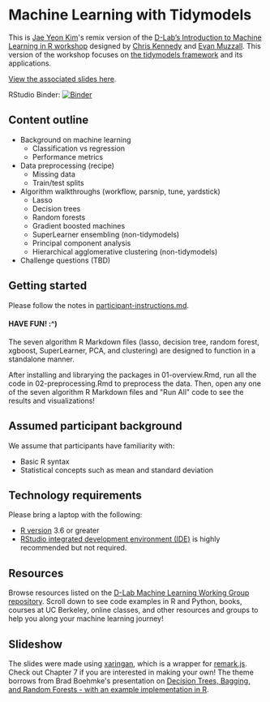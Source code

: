 # Machine Learning with Tidymodels 

This is [Jae Yeon Kim](https://jaeyk.github.io/)'s remix version of the [D-Lab’s Introduction to Machine Learning in R workshop](https://github.com/dlab-berkeley/Machine-Learning-in-R) designed by [Chris Kennedy](https://ck37.com/) and [Evan Muzzall](https://dlab.berkeley.edu/people/evan-muzzall). This version of the workshop focuses on [the tidymodels framework](https://www.tidymodels.org/) and its applications.

[View the associated slides here](https://dlab-berkeley.github.io/Machine-Learning-in-R/slides.html#1).

RStudio Binder:
[![Binder](http://mybinder.org/badge.svg)](http://beta.mybinder.org/v2/gh/dlab-berkeley/Machine-Learning-in-R/master?urlpath=rstudio)

## Content outline

  - Background on machine learning
      - Classification vs regression
      - Performance metrics
  - Data preprocessing (recipe)
      - Missing data
      - Train/test splits
  - Algorithm walkthroughs (workflow, parsnip, tune, yardstick)
      - Lasso
      - Decision trees
      - Random forests
      - Gradient boosted machines
      - SuperLearner ensembling (non-tidymodels)
      - Principal component analysis  
      - Hierarchical agglomerative clustering (non-tidymodels)
  - Challenge questions (TBD)
  
## Getting started

Please follow the notes in [participant-instructions.md](participant-instructions.md).  

#### HAVE FUN! :^)

The seven algorithm R Markdown files (lasso, decision tree, random forest, xgboost, SuperLearner, PCA, and clustering) are designed to function in a standalone manner.  

After installing and librarying the packages in 01-overview.Rmd, run all the code in 02-preprocessing.Rmd to preprocess the data. Then, open any one of the seven algorithm R Markdown files and "Run All" code to see the results and visualizations! 

## Assumed participant background

We assume that participants have familiarity with:

* Basic R syntax
* Statistical concepts such as mean and standard deviation

## Technology requirements

Please bring a laptop with the following:

* [R version](https://cloud.r-project.org/)
3.6 or greater
* [RStudio integrated development environment (IDE)](https://www.rstudio.com/products/rstudio/download/#download) is
highly recommended but not required.

## Resources

Browse resources listed on the [D-Lab Machine Learning Working Group repository](https://github.com/dlab-berkeley/MachineLearningWG). Scroll down to see code examples in R and Python, books, courses at UC Berkeley, online classes, and other resources and groups to help you along your machine learning journey!  

## Slideshow

The slides were made using [xaringan](https://github.com/yihui/xaringan), which is a wrapper for [remark.js](https://remarkjs.com/#1). Check out Chapter 7 if you are interested in making your own! The theme borrows from Brad Boehmke's presentation on [Decision Trees, Bagging, and Random Forests - with an example implementation in R](https://bradleyboehmke.github.io/random-forest-training/slides-source.html#1).  

